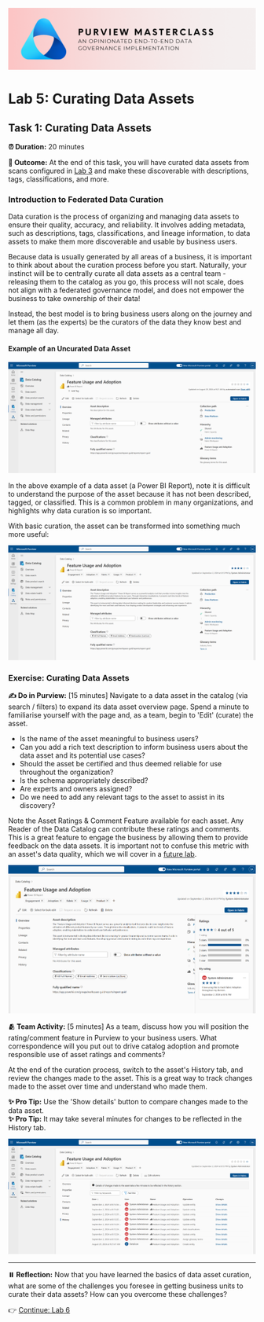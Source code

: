 ![Banner](./assets/banner.png)

# Lab 5: Curating Data Assets

## Task 1: Curating Data Assets

**⏰ Duration:** 20 minutes

**🎯 Outcome:** At the end of this task, you will have curated data assets from scans configured in [Lab 3](/Lab-03.md) and make these discoverable with descriptions, tags, classifications, and more.

### Introduction to Federated Data Curation

Data curation is the process of organizing and managing data assets to ensure their quality, accuracy, and reliability. It involves adding metadata, such as descriptions, tags, classifications, and lineage information, to data assets to make them more discoverable and usable by business users.

Because data is usually generated by all areas of a business, it is important to think about about the curation process before you start. Naturally, your instinct will be to centrally curate all data assets as a central team - releasing them to the catalog as you go, this process will not scale, does not align with a federated governance model, and does not empower the business to take ownership of their data!

Instead, the best model is to bring business users along on the journey and let them (as the experts) be the curators of the data they know best and manage all day.

#### Example of an Uncurated Data Asset

![Example Asset - Not Curated](./assets/non-curated-data-asset.png)

In the above example of a data asset (a Power BI Report), note it is difficult to understand the purpose of the asset because it has not been described, tagged, or classified. This is a common problem in many organizations, and highlights why data curation is so important.

With basic curation, the asset can be transformed into something much more useful:

![Curated Data Asset](assets/curated-data-asset.png)

### Exercise: Curating Data Assets

**✍️ Do in Purview:** [15 minutes] Navigate to a data asset in the catalog (via search / filters) to expand its data asset overview page. Spend a minute to familiarise yourself with the page and, as a team, begin to 'Edit' (curate) the asset.

- Is the name of the asset meaningful to business users?
- Can you add a rich text description to inform business users about the data asset and its potential use cases?
- Should the asset be certified and thus deemed reliable for use throughout the organization?
- Is the schema appropriately described?
- Are experts and owners assigned?
- Do we need to add any relevant tags to the asset to assist in its discovery?

Note the Asset Ratings & Comment Feature available for each asset. Any Reader of the Data Catalog can contribute these ratings and comments. This is a great feature to engage the business by allowing them to provide feedback on the data assets. It is important not to confuse this metric with an asset's data quality, which we will cover in a [future lab](/Lab-08%20-%20Data%20Quality%20Management.md).

![Asset Rating Flyout](assets/asset-rating-flyout.png)

**🫂 Team Activity:** [5 minutes] As a team, discuss how you will position the rating/comment feature in Purview to your business users. What correspondence will you put out to drive catalog adoption and promote responsible use of asset ratings and comments?

At the end of the curation process, switch to the asset's History tab, and review the changes made to the asset. This is a great way to track changes made to the asset over time and understand who made them.

**✨ Pro Tip:** Use the 'Show details' button to compare changes made to the data asset.  
**✨ Pro Tip:** It may take several minutes for changes to be reflected in the History tab.

![Asset History Overview](assets/asset-history-overview.png)

---

**⏸️ Reflection:** Now that you have learned the basics of data asset curation, what are some of the challenges you foresee in getting business units to curate their data assets? How can you overcome these challenges?

👉 [Continue: Lab 6](./Lab-06%20-%20Data%20Products%20and%20Access.md)
